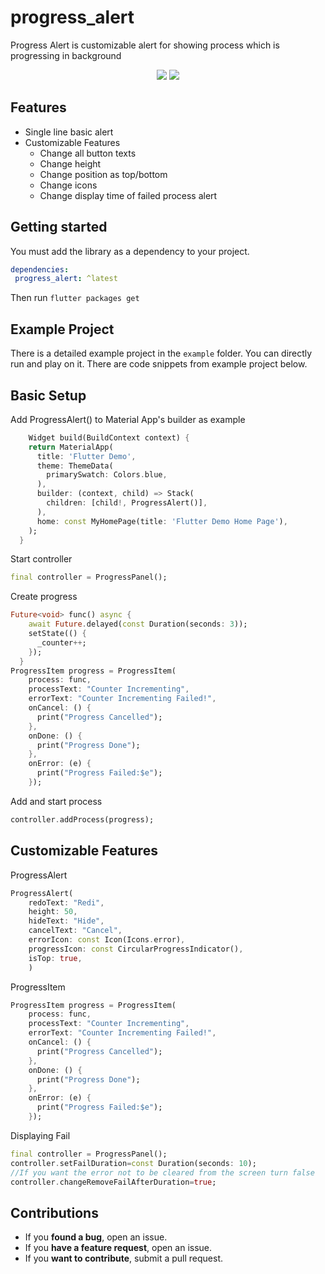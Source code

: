 # progress_alert

Progress Alert is customizable alert for showing process which is progressing in background

<p align="center">
<img src="https://github.com/worldwidee/files/raw/main/progress_alert_noerr.gif"> 
<img src="https://github.com/worldwidee/files/raw/main/progress_alert_witherr.gif"> 
</p>

## Features

- Single line basic alert
- Customizable Features
	- Change all button texts
	- Change height
	- Change position as top/bottom
	- Change icons
  - Change display time of failed process alert


## Getting started

You must add the library as a dependency to your project.
```yaml
dependencies:
 progress_alert: ^latest
```

Then run `flutter packages get`

## Example Project

There is a detailed example project in the `example` folder. You can directly run and play on it. There are code snippets from example project below.

## Basic Setup
Add ProgressAlert() to Material App's builder as example

```dart
    Widget build(BuildContext context) {
    return MaterialApp(
      title: 'Flutter Demo',
      theme: ThemeData(
        primarySwatch: Colors.blue,
      ),
      builder: (context, child) => Stack(
        children: [child!, ProgressAlert()],
      ),
      home: const MyHomePage(title: 'Flutter Demo Home Page'),
    );
  }
```
Start controller

```dart
final controller = ProgressPanel();
```
Create progress

```dart
Future<void> func() async {
    await Future.delayed(const Duration(seconds: 3));
    setState(() {
      _counter++;
    });
  }
ProgressItem progress = ProgressItem(
    process: func,
    processText: "Counter Incrementing",
    errorText: "Counter Incrementing Failed!",
    onCancel: () {
      print("Progress Cancelled");
    },
    onDone: () {
      print("Progress Done");
    },
    onError: (e) {
      print("Progress Failed:$e");
    });
```
Add and start process

```dart
controller.addProcess(progress);
```
## Customizable Features


ProgressAlert

```dart
ProgressAlert(
    redoText: "Redi",
    height: 50,
    hideText: "Hide",
    cancelText: "Cancel",
    errorIcon: const Icon(Icons.error),
    progressIcon: const CircularProgressIndicator(),
    isTop: true,
    )
```

ProgressItem

```dart
ProgressItem progress = ProgressItem(
    process: func,
    processText: "Counter Incrementing",
    errorText: "Counter Incrementing Failed!",
    onCancel: () {
      print("Progress Cancelled");
    },
    onDone: () {
      print("Progress Done");
    },
    onError: (e) {
      print("Progress Failed:$e");
    });
```

Displaying Fail

```dart
final controller = ProgressPanel();
controller.setFailDuration=const Duration(seconds: 10);
//If you want the error not to be cleared from the screen turn false
controller.changeRemoveFailAfterDuration=true;
```

## Contributions
* If you **found a bug**, open an issue.
* If you **have a feature request**, open an issue.
* If you **want to contribute**, submit a pull request.